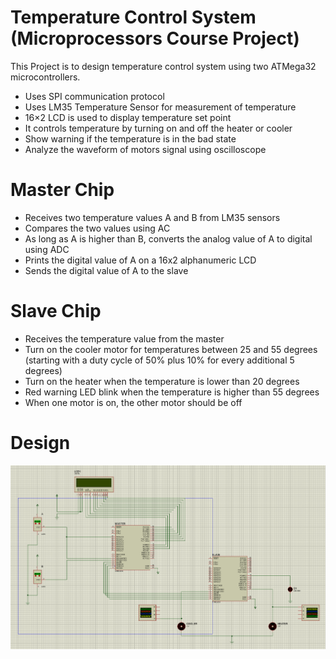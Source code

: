 # Temperature Control System (Microprocessors Course Project)
This Project is to design temperature control system using two ATMega32 microcontrollers.

- Uses SPI communication protocol
- Uses LM35 Temperature Sensor for measurement of temperature
- 16×2 LCD is used to display temperature set point
- It controls temperature by turning on and off the heater or cooler
- Show warning if the temperature is in the bad state
- Analyze the waveform of motors signal using oscilloscope

# Master Chip
- Receives two temperature values A and B from LM35 sensors
- Compares the two values using AC
- As long as A is higher than B, converts the analog value of A to digital using ADC
- Prints the digital value of A on a 16x2 alphanumeric LCD
- Sends the digital value of A to the slave

# Slave Chip
- Receives the temperature value from the master
- Turn on the cooler motor for temperatures between 25 and 55 degrees (starting with a
duty cycle of 50% plus 10% for every additional 5 degrees)
- Turn on the heater when the temperature is lower than 20 degrees
- Red warning LED blink when the temperature is higher than 55 degrees
- When one motor is on, the other motor should be off

# Design
![DesignImage](https://github.com/Rez79Kh/Temperature-Control-System/blob/main/Design/DesignImage.png?raw=true)
